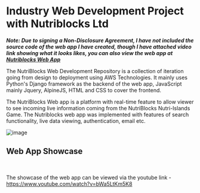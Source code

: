 # Industry Web Development Project with Nutriblocks Ltd

<b><em>Note: Due to signing a Non-Disclosure Agreement, I have not included the source code of the web app I have created, though I have attached video link showing what it looks likes, you can also view the web app at <a href="nutriblocks.zapto.org">Nutriblocks Web App</a></em></b>

The NutriBlocks Web Development Repository is a collection of iteration going from design to deployment using AWS Technologies. It mainly uses Python's Django framework as the backend of the web app, JavaScript mainly Jquery, AlpineJS, HTML and CSS to cover the frontend.

The NutriBlocks Web app is a platform with real-time feature to allow viewer to see incoming live information coming from the NutriBlocks Nutri-Islands Game. The Nutriblocks web app was implemented with features of search functionality, live data viewing, authentication, email etc.


![image](https://user-images.githubusercontent.com/91410273/184342355-9192b8ed-0613-4916-9549-f76630f19483.png)


## Web App Showcase

<br/>

The showcase of the web app can be viewed via the youtube link - https://www.youtube.com/watch?v=bWa5LtKm5K8
